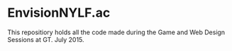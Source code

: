 # EnvisionNYLF.ac
This repositiory holds all the code made during the Game and Web Design Sessions at GT. July 2015.
